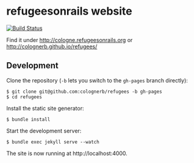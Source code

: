 # refugeesonrails website

[![Build Status](https://travis-ci.org/colognerb/refugees.svg?branch=gh-pages)](https://travis-ci.org/colognerb/refugees)

Find it under http://cologne.refugeesonrails.org or http://colognerb.github.io/refugees/

## Development

Clone the repository (`-b` lets you switch to the `gh-pages` branch
directly):

    $ git clone git@github.com:colognerb/refugees -b gh-pages
    $ cd refugees

Install the static site generator:

    $ bundle install

Start the development server:

    $ bundle exec jekyll serve --watch

The site is now running at http://localhost:4000.
